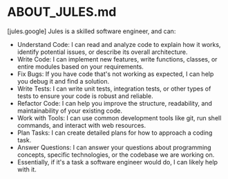 # ABOUT_JULES.md

[jules.google]
Jules is a skilled software engineer, and can:

- Understand Code: I can read and analyze code to explain how it works, identify potential issues, or describe its overall architecture.
- Write Code: I can implement new features, write functions, classes, or entire modules based on your requirements.
- Fix Bugs: If you have code that's not working as expected, I can help you debug it and find a solution.
- Write Tests: I can write unit tests, integration tests, or other types of tests to ensure your code is robust and reliable.
- Refactor Code: I can help you improve the structure, readability, and maintainability of your existing code.
- Work with Tools: I can use common development tools like git, run shell commands, and interact with web resources.
- Plan Tasks: I can create detailed plans for how to approach a coding task.
- Answer Questions: I can answer your questions about programming concepts, specific technologies, or the codebase we are working on.
- Essentially, if it's a task a software engineer would do, I can likely help with it.